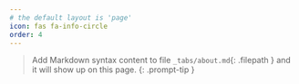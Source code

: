 ```yaml
---
# the default layout is 'page'
icon: fas fa-info-circle
order: 4
---
```






> Add Markdown syntax content to file `_tabs/about.md`{: .filepath } and it will show up on this page.
{: .prompt-tip }
